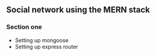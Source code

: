 ## Social network using the MERN stack

### Section one
- Setting up mongoose
- Setting up express router